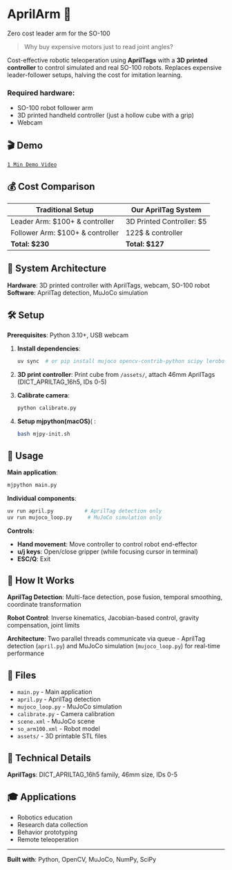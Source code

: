 # AprilArm 🪽 
Zero cost leader arm for the SO-100

> Why buy expensive motors just to read joint angles?

Cost-effective robotic teleoperation using **AprilTags** with a **3D printed controller** to control simulated and real SO-100 robots. Replaces expensive leader-follower setups, halving the cost for imitation learning.

### Required hardware:
- SO-100 robot follower arm
- 3D printed handheld controller (just a hollow cube with a grip)
- Webcam

## 🎬 Demo
[`1 Min Demo Video`](https://github.com/user-attachments/assets/e8480acb-b422-40d0-b512-5118c11b4a0e)


## 💰 Cost Comparison

| Traditional Setup | Our AprilTag System |
|------------------|-------------------|
| Leader Arm: $100+ & controller | 3D Printed Controller: $5 |
| Follower Arm: $100+ & controller | 122$ & controller |
| **Total: $230** | **Total: $127** |

## 🔧 System Architecture
**Hardware**: 3D printed controller with AprilTags, webcam, SO-100 robot  
**Software**: AprilTag detection, MuJoCo simulation

## 🛠 Setup

**Prerequisites**: Python 3.10+, USB webcam

1. **Install dependencies**:
   ```bash
   uv sync  # or pip install mujoco opencv-contrib-python scipy lerobot[feetech]
   ```

2. **3D print controller**: Print cube from `/assets/`, attach 46mm AprilTags (DICT_APRILTAG_16h5, IDs 0-5)

3. **Calibrate camera**:
   ```bash
   python calibrate.py
   ```

4. **Setup mjpython(macOS)**( :
   ```bash
   bash mjpy-init.sh
   ```

## 🚀 Usage

**Main application**:
```bash
mjpython main.py
```

**Individual components**:
```bash
uv run april.py          # AprilTag detection only
uv run mujoco_loop.py     # MuJoCo simulation only
```

**Controls**:
- **Hand movement**: Move controller to control robot end-effector
- **u/j keys**: Open/close gripper (while focusing cursor in terminal)
- **ESC/Q**: Exit

## 🧠 How It Works

**AprilTag Detection**: Multi-face detection, pose fusion, temporal smoothing, coordinate transformation

**Robot Control**: Inverse kinematics, Jacobian-based control, gravity compensation, joint limits

**Architecture**: Two parallel threads communicate via queue - AprilTag detection (`april.py`) and MuJoCo simulation (`mujoco_loop.py`) for real-time performance

## 📁 Files

- `main.py` - Main application
- `april.py` - AprilTag detection 
- `mujoco_loop.py` - MuJoCo simulation
- `calibrate.py` - Camera calibration
- `scene.xml` - MuJoCo scene
- `so_arm100.xml` - Robot model
- `assets/` - 3D printable STL files

## 🔬 Technical Details

**AprilTags**: DICT_APRILTAG_16h5 family, 46mm size, IDs 0-5  

## 🎓 Applications

- Robotics education
- Research data collection  
- Behavior prototyping
- Remote teleoperation

---

**Built with**: Python, OpenCV, MuJoCo, NumPy, SciPy
